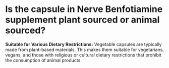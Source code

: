# Is the capsule in Nerve Benfotiamine supplement plant sourced or animal sourced?

**Suitable for Various Dietary Restrictions:** Vegetable capsules are typically made from plant-based materials. This makes them suitable for vegetarians, vegans, and those with religious or cultural dietary restrictions that prohibit the consumption of animal products.